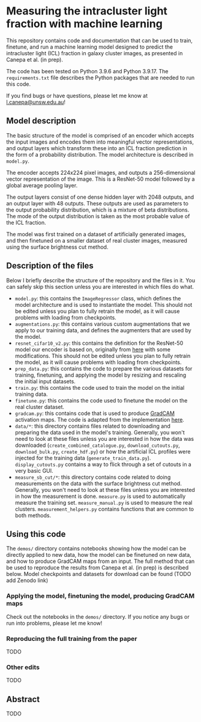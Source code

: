 # Measuring the intracluster light fraction with machine learning
This repository contains code and documentation that can be used to train, finetune, and run a machine learning model designed to predict the intracluster light (ICL) fraction in galaxy cluster images, as presented in Canepa et al. (in prep). 

The code has been tested on Python 3.9.6 and Python 3.9.17. The `requirements.txt` file describes the Python packages that are needed to run this code. 

If you find bugs or have questions, please let me know at l.canepa@unsw.edu.au!

## Model description
The basic structure of the model is comprised of an encoder which accepts the input images and encodes them into meaningful vector representations, and output layers which transform these into an ICL fraction prediction in the form of a probability distribution. The model architecture is described in `model.py`.

The encoder accepts 224x224 pixel images, and outputs a 256-dimensional vector representation of the image. This is a ResNet-50 model followed by a global average pooling layer. 

The output layers consist of one dense hidden layer with 2048 outputs, and an output layer with 48 outputs. These outputs are used as parameters to the output probability distribution, which is a mixture of beta distributions. The mode of the output distribution is taken as the most probable value of the ICL fraction.

The model was first trained on a dataset of artificially generated images, and then finetuned on a smaller dataset of real cluster images, measured using the surface brightness cut method.

## Description of the files
Below I briefly describe the structure of the repository and the files in it. You can safely skip this section unless you are interested in which files do what.
- `model.py`: this contains the `ImageRegressor` class, which defines the model architecture and is used to instantiate the model. This should not be edited unless you plan to fully retrain the model, as it will cause problems with loading from checkpoints.
- `augmentations.py`: this contains various custom augmentations that we apply to our training data, and defines the augmenters that are used by the model.
- `resnet_cifar10_v2.py`: this contains the definition for the ResNet-50 model our encoder is based on, originally from <a href="https://github.com/GoogleCloudPlatform/keras-idiomatic-programmer/blob/master/zoo/resnet/resnet_cifar10_v2.py">here</a> with some modifications. This should not be edited unless you plan to fully retrain the model, as it will cause problems with loading from checkpoints.
- `prep_data.py`: this contains the code to prepare the various datasets for training, finetuning, and applying the model by resizing and rescaling the initial input datasets.
- `train.py`: this contains the code used to train the model on the initial training data.
- `finetune.py`: this contains the code used to finetune the model on the real cluster dataset. 
- `gradcam.py`: this contains code that is used to produce <a href="https://arxiv.org/abs/1610.02391">GradCAM</a> activation maps. The code is adapted from the implementation <a href="https://keras.io/examples/vision/grad_cam/">here</a>.
- `data/*`: this directory contains files related to downloading and preparing the data used in the model's training. Generally, you won't need to look at these files unless you are interested in how the data was downloaded (`create_combined_catalogue.py`, `download_cutouts.py`, `download_bulk.py`, `create_hdf.py`) or how the artificial ICL profiles were injected for the training data (`generate_train_data.py`). `display_cutouts.py` contains a way to flick through a set of cutouts in a very basic GUI.
- `measure_sb_cut/*`: this directory contains code related to doing measurements on the data with the surface brightness cut method. Generally, you won't need to look at these files unless you are interested in how the measurement is done. `measure.py` is used to automatically measure the training set. `measure_manual.py` is used to measure the real clusters. `measurement_helpers.py` contains functions that are common to both methods.

## Using this code
The `demos/` directory contains notebooks showing how the model can be directly applied to new data, how the model can be finetuned on new data, and how to produce GradCAM maps from an input. The full method that can be used to reproduce the results from Canepa et al. (in prep) is described below. Model checkpoints and datasets for download can be found (TODO add Zenodo link)

### Applying the model, finetuning the model, producing GradCAM maps
Check out the notebooks in the `demos/` directory. If you notice any bugs or run into problems, please let me know!

### Reproducing the full training from the paper
TODO

### Other edits
TODO

## Abstract
TODO
